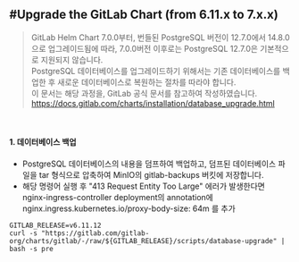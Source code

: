 #Upgrade the GitLab Chart (from 6.11.x to 7.x.x)
------------
> GitLab Helm Chart 7.0.0부터, 번들된 PostgreSQL 버전이 12.7.0에서 14.8.0으로 업그레이드됨에 따라,
> 7.0.0버전 이후로는 PostgreSQL 12.7.0은 기본적으로 지원되지 않습니다.<br/>
> PostgreSQL 데이터베이스를 업그레이드하기 위해서는 기존 데이터베이스를 백업한 후 새로운 데이터베이스로 복원하는 절차를 따라야 합니다.<br/>
> 이 문서는 해당 과정을, GitLab 공식 문서를 참고하여 작성하였습니다.<br/>
> https://docs.gitlab.com/charts/installation/database_upgrade.html
<br/>

#### 1. 데이터베이스 백업
- PostgreSQL 데이터베이스의 내용을 덤프하여 백업하고, 덤프된 데이터베이스 파일을 tar 형식으로 압축하여 MinIO의 gitlab-backups 버킷에 저장합니다.
- 해당 명령어 실행 후 "413 Request Entity Too Large" 에러가 발생한다면<br/>
nginx-ingress-controller deployment의 annotation에 nginx.ingress.kubernetes.io/proxy-body-size: 64m 를 추가
```
GITLAB_RELEASE=v6.11.12
curl -s "https://gitlab.com/gitlab-org/charts/gitlab/-/raw/${GITLAB_RELEASE}/scripts/database-upgrade" | bash -s pre
```
